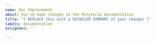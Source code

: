 ```yaml
---
name: Doc Improvement
about: You've made changes to the Polytoria documentation
title: "[ REPLACE this with a DETAILED SUMMARY of your changes ]"
labels: documentation
assignees: ''

---
```



